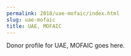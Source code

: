 ```yaml
---
permalink: 2018/uae-mofaic/index.html
slug: uae-mofaic
title: UAE, MOFAIC
---
```


Donor profile for UAE, MOFAIC goes here.

